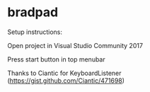 # bradpad

Setup instructions:

Open project in Visual Studio Community 2017

Press start button in top menubar


Thanks to Ciantic for KeyboardListener (https://gist.github.com/Ciantic/471698)
